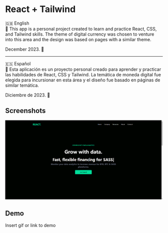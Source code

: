 # React + Tailwind

🇬🇧 English  
📖 This app is a personal project created to learn and practice React, CSS, and Tailwind skills. The theme of digital currency was chosen to venture into this area and the design was based on pages with a similar theme.

December 2023. 🚀

---

🇪🇸 Español  
📖 Esta aplicación es un proyecto personal creado para aprender y practicar las habilidades de React, CSS y Tailwind. La temática de moneda digital fue elegida para incursionar en esta área y el diseño fue basado en páginas de similar temática.

Diciembre de 2023. 🚀

## Screenshots

![App Screenshot](/public/project-datafinance.png)

## Demo

Insert gif or link to demo
